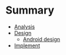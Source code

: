 # Summary

- [Analysis](./analysis/README.md)
- [Design](./design/README.md)
  - [Android design](./design/android.md)
- [Implement](./implement/README.md)
